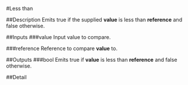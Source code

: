 #Less than

##Description
Emits true if the supplied **value** is less than **reference** and false otherwise.

##Inputs
###value
Input value to compare.

###reference
Reference to compare **value** to.

##Outputs
###bool
Emits true if **value** is less than **reference** and false otherwise.

##Detail

